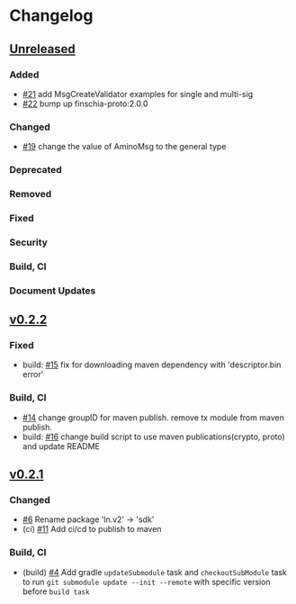 <!--
Guiding Principles:

Changelogs are for humans, not machines.
There should be an entry for every single version.
The same types of changes should be grouped.
Versions and sections should be linkable.
The latest version comes first.
The release date of each version is displayed.
Mention whether you follow Semantic Versioning.

Usage:

Change log entries are to be added to the Unreleased section under the
appropriate stanza (see below). Each entry should ideally include a tag and
the Github issue reference in the following format:

* (<tag>) \#<issue-number> message

The issue numbers will later be link-ified during the release process so you do
not have to worry about including a link manually, but you can if you wish.

Types of changes (Stanzas):

"Added" for new features.
"Changed" for changes in existing functionality.
"Deprecated" for soon-to-be removed features.
"Removed" for now removed features.
"Fixed" for any bug fixes.
"Security" in case of vulnerabilities.
"Features" for new features.
"Build, CI" for CI/CD
"Document Updates" for document update
Ref: https://keepachangelog.com/en/1.0.0/
-->

# Changelog

## [Unreleased]

### Added
* [\#21](https://github.com/Finschia/finschia-kt/pull/21) add MsgCreateValidator examples for single and multi-sig
* [\#22](https://github.com/Finschia/finschia-kt/pull/22) bump up finschia-proto:2.0.0

### Changed
* [\#19](https://github.com/Finschia/finschia-kt/pull/19) change the value of AminoMsg to the general type

### Deprecated

### Removed

### Fixed

### Security

### Build, CI

### Document Updates

## [v0.2.2]

### Fixed
* build: [#15](https://github.com/Finschia/finschia-kt/pull/15) fix for downloading maven dependency with 'descriptor.bin error'

### Build, CI
* [\#14](https://github.com/Finschia/finschia-kt/pull/14) change groupID for maven publish. remove tx module from maven publish.
* build: [\#16](https://github.com/Finschia/finschia-kt/pull/16) change build script to use maven publications(crypto, proto) and update README


## [v0.2.1]

### Changed
* [\#6](https://github.com/Finschia/finschia-kt/pull/6) Rename package 'ln.v2' -> 'sdk'
* (ci) [\#11](https://github.com/Finschia/finschia-kt/pull/11) Add ci/cd to publish to maven

### Build, CI

* (build) [\#4](https://github.com/Finschia/finschia-kt/pull/4) Add gradle `updateSubmodule` task and `checkoutSubModule` task to run `git submodule update --init --remote` with specific version before `build task`


<!-- Release links -->
[Unreleased]: https://github.com/Finschia/finschia-kt/compare/v0.2.2...HEAD
[v0.2.2]: https://github.com/Finschia/finschia-kt/compare/v0.2.1...v0.2.2
[v0.2.1]: https://github.com/Finschia/finschia-kt/compare/8aa2005...v0.2.1
